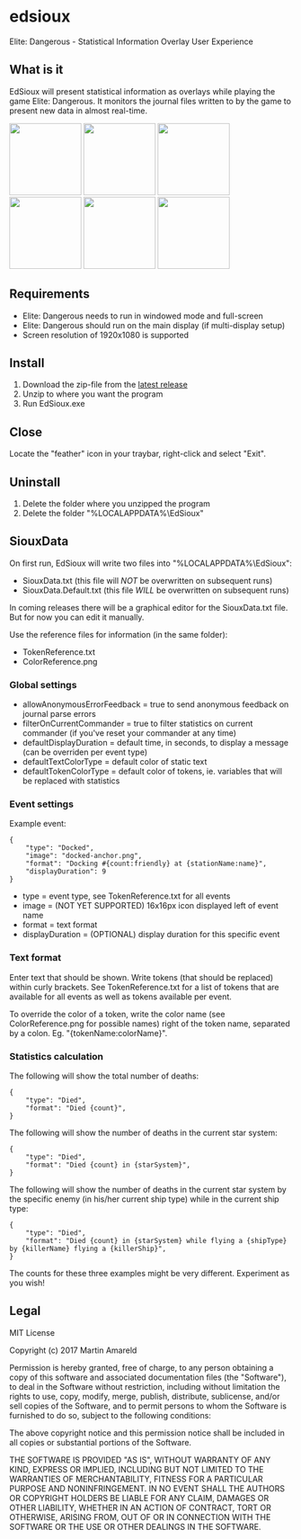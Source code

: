 # edsioux
Elite: Dangerous - Statistical Information Overlay User Experience

## What is it

EdSioux will present statistical information as overlays while playing the game Elite: Dangerous. It monitors the journal files written to by the game to present new data in almost real-time.

<img src="https://github.com/mbedatpro/edsioux/raw/master/Images/online.png" width="128"> <img src="https://github.com/mbedatpro/edsioux/raw/master/Images/start-jump.png" width="128"> <img src="https://github.com/mbedatpro/edsioux/raw/master/Images/fsd-jump.png" width="128"> <img src="https://github.com/mbedatpro/edsioux/raw/master/Images/supercruise-exit.png" width="128"> <img src="https://github.com/mbedatpro/edsioux/raw/master/Images/docking-granted.png" width="128"> <img src="https://github.com/mbedatpro/edsioux/raw/master/Images/docked.png" width="128">

## Requirements

* Elite: Dangerous needs to run in windowed mode and full-screen
* Elite: Dangerous should run on the main display (if multi-display setup)
* Screen resolution of 1920x1080 is supported

## Install

1. Download the zip-file from the [latest release](https://github.com/mbedatpro/edsioux/releases/latest)
2. Unzip to where you want the program
3. Run EdSioux.exe

## Close

Locate the "feather" icon in your traybar, right-click and select "Exit".

## Uninstall

1. Delete the folder where you unzipped the program
2. Delete the folder "%LOCALAPPDATA%\EdSioux"

## SiouxData

On first run, EdSioux will write two files into "%LOCALAPPDATA%\EdSioux":

* SiouxData.txt (this file will *NOT* be overwritten on subsequent runs)
* SiouxData.Default.txt (this file *WILL* be overwritten on subsequent runs)

In coming releases there will be a graphical editor for the SiouxData.txt file. But for now you can edit it manually.

Use the reference files for information (in the same folder):

* TokenReference.txt
* ColorReference.png

### Global settings

* allowAnonymousErrorFeedback = true to send anonymous feedback on journal parse errors
* filterOnCurrentCommander = true to filter statistics on current commander (if you've reset your commander at any time)
* defaultDisplayDuration = default time, in seconds, to display a message (can be overriden per event type)
* defaultTextColorType = default color of static text
* defaultTokenColorType = default color of tokens, ie. variables that will be replaced with statistics

### Event settings

Example event:
```
{
    "type": "Docked",
    "image": "docked-anchor.png",
    "format": "Docking #{count:friendly} at {stationName:name}",
    "displayDuration": 9
}
```

* type = event type, see TokenReference.txt for all events
* image = (NOT YET SUPPORTED) 16x16px icon displayed left of event name
* format = text format
* displayDuration = (OPTIONAL) display duration for this specific event

### Text format

Enter text that should be shown. Write tokens (that should be replaced) within curly brackets. See TokenReference.txt for a list of tokens that are available for all events as well as tokens available per event.

To override the color of a token, write the color name (see ColorReference.png for possible names) right of the token name, separated by a colon. Eg. "{tokenName:colorName}".

### Statistics calculation

The following will show the total number of deaths:
```
{
    "type": "Died",
    "format": "Died {count}",
}
```

The following will show the number of deaths in the current star system:
```
{
    "type": "Died",
    "format": "Died {count} in {starSystem}",
}
```

The following will show the number of deaths in the current star system by the specific enemy (in his/her current ship type) while in the current ship type:
```
{
    "type": "Died",
    "format": "Died {count} in {starSystem} while flying a {shipType} by {killerName} flying a {killerShip}",
}
```

The counts for these three examples might be very different. Experiment as you wish!

## Legal

MIT License

Copyright (c) 2017 Martin Amareld

Permission is hereby granted, free of charge, to any person obtaining a copy
of this software and associated documentation files (the "Software"), to deal
in the Software without restriction, including without limitation the rights
to use, copy, modify, merge, publish, distribute, sublicense, and/or sell
copies of the Software, and to permit persons to whom the Software is
furnished to do so, subject to the following conditions:

The above copyright notice and this permission notice shall be included in all
copies or substantial portions of the Software.

THE SOFTWARE IS PROVIDED "AS IS", WITHOUT WARRANTY OF ANY KIND, EXPRESS OR
IMPLIED, INCLUDING BUT NOT LIMITED TO THE WARRANTIES OF MERCHANTABILITY,
FITNESS FOR A PARTICULAR PURPOSE AND NONINFRINGEMENT. IN NO EVENT SHALL THE
AUTHORS OR COPYRIGHT HOLDERS BE LIABLE FOR ANY CLAIM, DAMAGES OR OTHER
LIABILITY, WHETHER IN AN ACTION OF CONTRACT, TORT OR OTHERWISE, ARISING FROM,
OUT OF OR IN CONNECTION WITH THE SOFTWARE OR THE USE OR OTHER DEALINGS IN THE
SOFTWARE.
